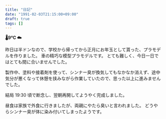 ```yaml
---
title: "日記"
date: "1991-02-03T21:15:00+09:00"
draft: true
tags: []
---
```


__🌡9℃ ☁__

昨日は半ドンなので、学校から帰ってから正月にお年玉として貰った、プラモデルを作りました。
車の精巧な模型プラモデルです。
とても難しく、今日一日ではとても間に合いませんでした。

製作中、塗料や接着剤を使って、シンナー臭が換気してもなかなか消えず、途中気分が悪くなって休憩を挟みながら作業していたので、思った以上に進みませんでした。

結局 19:30 頃で断念し、翌朝再開してようやく完成しました。

昼食は家族で外食に行きましたが、両親にやたら臭いと言われました。
どうやらシンナー臭が体に染み付いてしまったようです。
